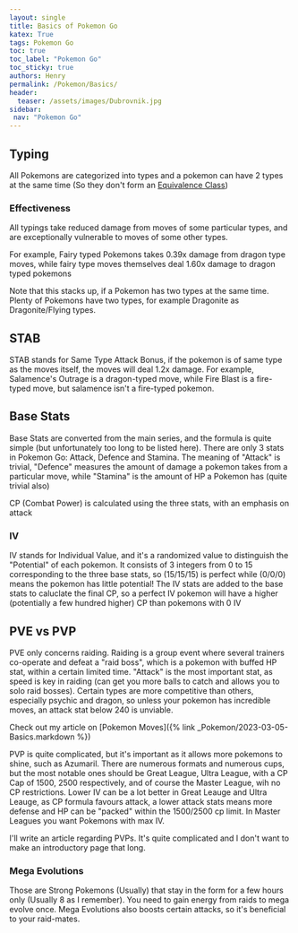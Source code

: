 ```yaml
---
layout: single
title: Basics of Pokemon Go
katex: True
tags: Pokemon Go
toc: true
toc_label: "Pokemon Go"
toc_sticky: true
authors: Henry
permalink: /Pokemon/Basics/
header:
  teaser: /assets/images/Dubrovnik.jpg
sidebar:
 nav: "Pokemon Go"
---
```


## Typing
All Pokemons are categorized into types and a pokemon can have 2 types at the same time (So they don't form an [Equivalence Class](https://en.wikipedia.org/wiki/Equivalence_class))

### Effectiveness 
All typings take reduced damage from moves of some particular types, and are exceptionally vulnerable to moves of some other types. 

For example, Fairy typed Pokemons takes 0.39x damage from dragon type moves, while fairy type moves themselves deal 1.60x damage to dragon typed pokemons

Note that this stacks up, if a Pokemon has two types at the same time. Plenty of Pokemons have two types, for example Dragonite as Dragonite/Flying types.

## STAB
STAB stands for Same Type Attack Bonus, if the pokemon is of same type as the moves itself, the moves will deal 1.2x damage. For example, Salamence's Outrage is a dragon-typed move, while Fire Blast is a fire-typed move, but salamence isn't a fire-typed pokemon. 

## Base Stats
Base Stats are converted from the main series, and the formula is quite simple (but unfortunately too long to be listed here). There are only 3 stats in Pokemon Go: Attack, Defence and Stamina. The meaning of "Attack" is trivial, "Defence" measures the amount of damage a pokemon takes from a particular move, while "Stamina" is the amount of HP a Pokemon has (quite trivial also)

CP (Combat Power) is calculated using the three stats, with an emphasis on attack

### IV
IV stands for Individual Value, and it's a randomized value to distinguish the "Potential" of each pokemon. It consists of 3 integers from 0 to 15 corresponding to the three base stats, so (15/15/15) is perfect while (0/0/0) means the pokemon has little potential! The IV stats are added to the base stats to caluclate the final CP, so a perfect IV pokemon will have a higher (potentially a few hundred higher) CP than pokemons with 0 IV

## PVE vs PVP

PVE only concerns raiding. Raiding is a group event where several trainers co-operate and defeat a "raid boss", which is a pokemon with buffed HP stat, within a certain limited time.   "Attack" is the most important stat, as speed is key in raiding (can get you more balls to catch and allows you to solo raid bosses). Certain types are more competitive than others, especially psychic and dragon, so unless your pokemon has incredible moves, an attack stat below 240 is unviable. 

Check out my article on [Pokemon Moves]({% link _Pokemon/2023-03-05-Basics.markdown %})

PVP is quite complicated, but it's important as it allows more pokemons to shine, such as Azumaril. There are numerous formats and numerous cups, but the most notable ones should be Great League, Ultra League,  with a CP Cap of 1500, 2500 respectively, and of course the Master League, wih no CP restrictions. Lower IV can be a lot better in Great Leauge and Ultra Leauge, as CP formula favours attack, a lower attack stats means more defense and HP can be "packed" within the 1500/2500 cp limit. In Master Leagues you want Pokemons with max IV.

I'll write an article regarding PVPs. It's quite complicated and I don't want to make an introductory page that long.

### Mega Evolutions
Those are Strong Pokemons (Usually) that stay in the form for a few hours only (Usually 8 as I remember). You need to gain energy from raids to mega evolve once. Mega Evolutions also boosts certain attacks, so it's beneficial to your raid-mates.
